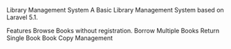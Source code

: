 Library Management System
A Basic Library Management System based on Laravel 5.1.

Features
Browse Books without registration.
Borrow Multiple Books
Return Single Book
Book Copy Management
